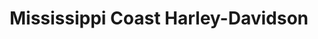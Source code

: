 ---
title: "Mississippi Coast Harley-Davidson"
url: /biloxi/mississippi-coast-harley-davidson/
shop: Motorrad
---